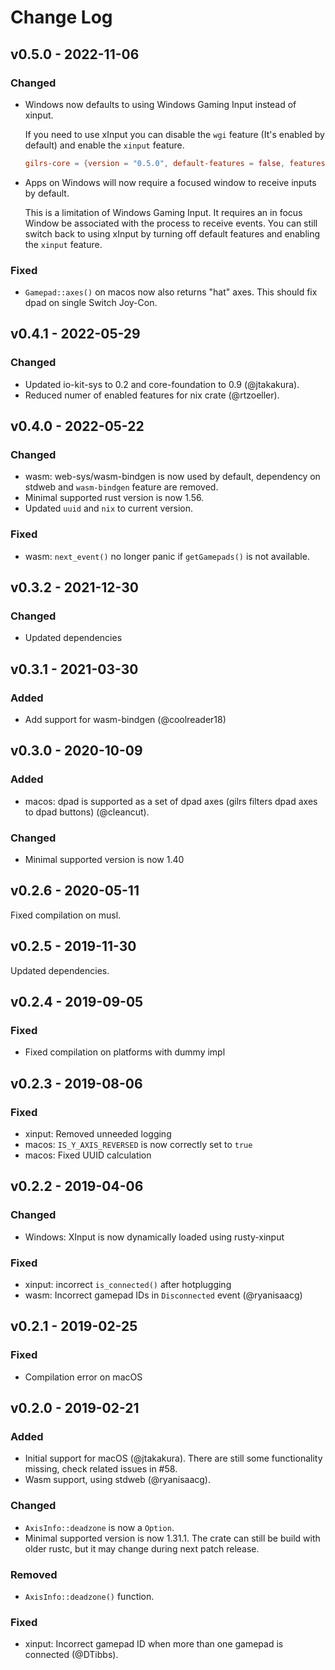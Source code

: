 Change Log
==========

v0.5.0 - 2022-11-06
--------------------

### Changed

- Windows now defaults to using Windows Gaming Input instead of xinput.

  If you need to use xInput you can disable the `wgi` feature (It's enabled by default) and enable the `xinput` feature.
  ``` toml
  gilrs-core = {version = "0.5.0", default-features = false, features = ["wgi"]}
  ```
- Apps on Windows will now require a focused window to receive inputs by default.

  This is a limitation of Windows Gaming Input. It requires an in focus Window be associated with the process to receive events. You can still switch back to using xInput by turning off default features and enabling the `xinput` feature.

### Fixed

- `Gamepad::axes()` on macos now also returns "hat" axes. This should fix dpad on single Switch Joy-Con.

v0.4.1 - 2022-05-29
-------------------

### Changed

- Updated io-kit-sys to 0.2 and core-foundation to 0.9 (@jtakakura).
- Reduced numer of enabled features for nix crate (@rtzoeller).

v0.4.0 - 2022-05-22
-------------------

### Changed

- wasm: web-sys/wasm-bindgen is now used by default, dependency on stdweb  and `wasm-bindgen` feature are removed.
- Minimal supported rust version is now 1.56.
- Updated `uuid` and `nix` to current version.

### Fixed

- wasm: `next_event()` no longer panic if `getGamepads()` is not available.

v0.3.2 - 2021-12-30
-------------------

### Changed

- Updated dependencies

v0.3.1 - 2021-03-30
-------------------

### Added

- Add support for wasm-bindgen (@coolreader18)

v0.3.0 - 2020-10-09
-------------------

### Added

- macos: dpad is supported as a set of dpad axes (gilrs filters dpad axes to
  dpad buttons) (@cleancut).

### Changed

- Minimal supported version is now 1.40


v0.2.6 - 2020-05-11
-------------------

Fixed compilation on musl.

v0.2.5 - 2019-11-30
-------------------

Updated dependencies.

v0.2.4 - 2019-09-05
-------------------

### Fixed

- Fixed compilation on platforms with dummy impl

v0.2.3 - 2019-08-06
-------------------

### Fixed

- xinput: Removed unneeded logging
- macos: `IS_Y_AXIS_REVERSED` is now correctly set to `true`
- macos: Fixed UUID calculation


v0.2.2 - 2019-04-06
-------------------

### Changed

- Windows: XInput is now dynamically loaded using rusty-xinput

### Fixed

- xinput: incorrect `is_connected()` after hotplugging
- wasm: Incorrect gamepad IDs in `Disconnected` event (@ryanisaacg)

v0.2.1 - 2019-02-25
-------------------

### Fixed

- Compilation error on macOS

v0.2.0 - 2019-02-21
-------------------

### Added

- Initial support for macOS (@jtakakura). There are still some functionality
  missing, check related issues in #58.
- Wasm support, using stdweb (@ryanisaacg).

### Changed

- `AxisInfo::deadzone` is now a `Option`.
- Minimal supported version is now 1.31.1. The crate can still be build with
  older rustc, but it may change during next patch release.

### Removed

- `AxisInfo::deadzone()` function.

### Fixed

- xinput: Incorrect gamepad ID when more than one gamepad is connected (@DTibbs).
